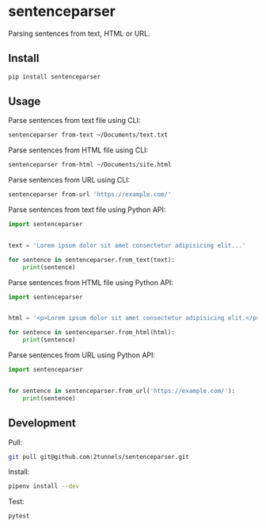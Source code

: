 # sentenceparser

Parsing sentences from text, HTML or URL.

## Install

```bash
pip install sentenceparser
```

## Usage

Parse sentences from text file using CLI:

```bash
sentenceparser from-text ~/Documents/text.txt
```

Parse sentences from HTML file using CLI:

```bash
sentenceparser from-html ~/Documents/site.html
```

Parse sentences from URL using CLI:

```bash
sentenceparser from-url 'https://example.com/'
```

Parse sentences from text file using Python API:

```python
import sentenceparser


text = 'Lorem ipsum dolor sit amet consectetur adipisicing elit...'

for sentence in sentenceparser.from_text(text):
    print(sentence)
```

Parse sentences from HTML file using Python API:

```python
import sentenceparser


html = '<p>Lorem ipsum dolor sit amet consectetur adipisicing elit.</p><p>...'

for sentence in sentenceparser.from_html(html):
    print(sentence)
```

Parse sentences from URL using Python API:

```python
import sentenceparser


for sentence in sentenceparser.from_url('https://example.com/'):
    print(sentence)
```

## Development

Pull:

```bash
git pull git@github.com:2tunnels/sentenceparser.git
```

Install:

```bash
pipenv install --dev
```

Test:

```bash
pytest
```
